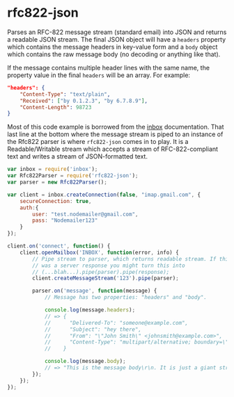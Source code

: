 rfc822-json
===========
Parses an RFC-822 message stream (standard email) into JSON and returns a
readable JSON stream. The final JSON object will have a `headers` property
which contains the message headers in key-value form and a `body` object
which contains the raw message body (no decoding or anything like that).

If the message contains multiple header lines with the same name, the property
value in the final `headers` will be an array. For example:

```json
"headers": {
    "Content-Type": "text/plain",
    "Received": ["by 0.1.2.3", "by 6.7.8.9"],
    "Content-Length": 98723
}
```

Most of this code example is borrowed from the
[inbox](https://github.com/andris9/inbox) documentation. That last line at
the bottom where the message stream is piped to an instance of the Rfc822
parser is where `rfc822-json` comes in to play. It is a Readable/Writable
stream which accepts a stream of RFC-822-compliant text and writes a stream
of JSON-formatted text.

```javascript
var inbox = require('inbox');
var Rfc822Parser = require('rfc822-json');
var parser = new Rfc822Parser();

var client = inbox.createConnection(false, "imap.gmail.com", {
    secureConnection: true,
    auth:{
        user: "test.nodemailer@gmail.com",
        pass: "Nodemailer123"
    }
});

client.on('connect', function() {
    client.openMailbox('INBOX', function(error, info) {
        // Pipe stream to parser, which returns readable stream. If this
        // was a server response you might turn this into
        // (...blah...).pipe(parser).pipe(response);
        client.createMessageStream('123').pipe(parser);

        parser.on('message', function(message) {
            // Message has two properties: "headers" and "body".

            console.log(message.headers);
            // => {
            //      "Delivered-To": "someone@example.com",
            //      "Subject": "hey there",
            //      "From": "\"John Smith\" <johnsmith@example.com>",
            //      "Content-Type": "multipart/alternative; boundary=\"----=_NextPart_000_1CE1_01CF04FE.9EA32510\""
            //    }

            console.log(message.body);
            // => "This is the message body\r\n. It is just a giant string with no additional parsing/decoding applied."
        });
    });
});
```
